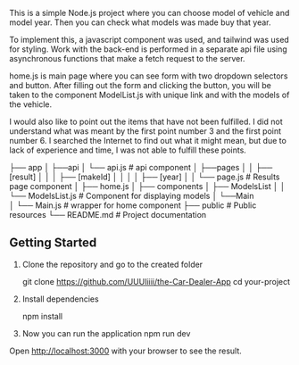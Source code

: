 This is a simple Node.js project where you can choose model of vehicle and model year. Then you can check what models was made buy that year.

To implement this, a javascript component was used, and tailwind was used for styling. Work with the back-end is performed in a separate api file using asynchronous functions that make a fetch request to the server.

home.js is main page where you can see form with two dropdown selectors and button. 
After filling out the form and clicking the button, you will be taken to the component ModelList.js with unique link and with the models of the vehicle.

I would also like to point out the items that have not been fulfilled. I did not understand what was meant by the first point number 3 and the first point number 6. I searched the Internet to find out what it might mean, but due to lack of experience and time, I was not able to fulfill these points. 



├── app
│   ├──api
│       └── api.js                          # api component
│   ├──pages
│   │   ├── [result]
│   │   │      ├── [makeId]
│   │   │      │    ├── [year]
│   │                     └── page.js       # Results page component
│   ├── home.js
│   ├── components
│         ├── ModelsList
│         │       └── ModelsList.js         # Component for displaying models
│         └──Main   
│              └── Main.js                  # wrapper for home component 
├── public                                  # Public resources
└── README.md                               # Project documentation



## Getting Started
1. Clone the repository and go to the created folder

    git clone https://github.com/UUUIiiii/the-Car-Dealer-App
    cd your-project

2. Install dependencies 

    npm install

3. Now you can run the application 
    npm run dev


Open [http://localhost:3000](http://localhost:3000) with your browser to see the result.


